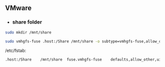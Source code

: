 ## VMware

* ### share folder

```bash
sudo mkdir /mnt/share

sudo vmhgfs-fuse .host:/Share /mnt/share -o subtype=vmhgfs-fuse,allow_other,uid=1000
```

/etc/fstab:

```bash
.host:/Share	/mnt/share	fuse.vmhgfs-fuse	defaults,allow_other,uid=1000	0	0
```